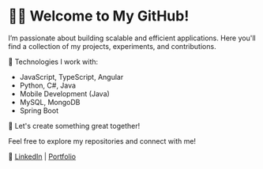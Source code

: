 # 👨‍💻 Welcome to My GitHub!

I’m passionate about building scalable and efficient applications. Here you'll find a collection of my projects, experiments, and contributions.

🔧 Technologies I work with: 
- JavaScript, TypeScript, Angular
- Python, C#, Java
- Mobile Development (Java)
- MySQL, MongoDB
- Spring Boot

🚀 Let's create something great together!

Feel free to explore my repositories and connect with me!

🔗 [LinkedIn](https://www.linkedin.com/in/sergio-vigil-d%C3%ADaz/) | [Portfolio](https://sergiovd.netlify.app/)


